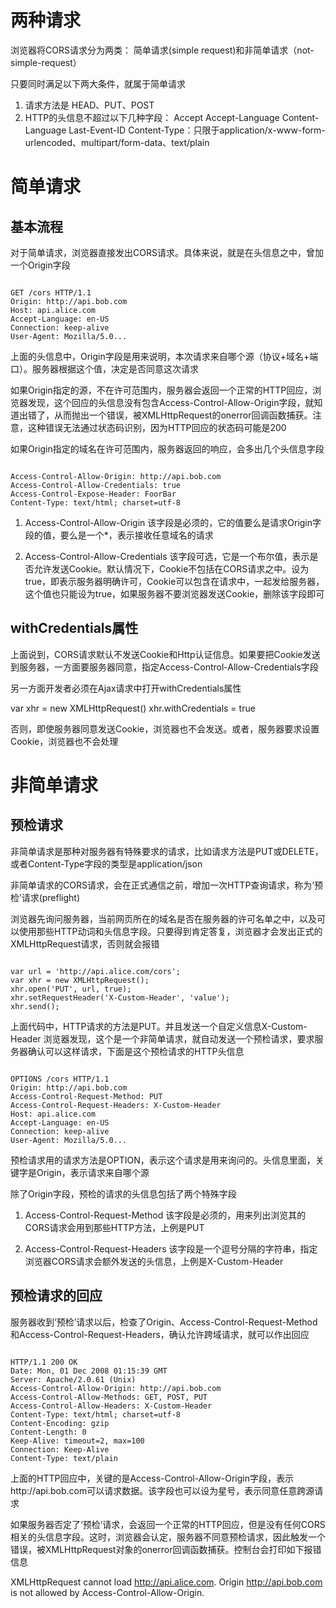 # 两种请求
浏览器将CORS请求分为两类： 简单请求(simple request)和非简单请求（not-simple-request）

只要同时满足以下两大条件，就属于简单请求
1. 请求方法是 HEAD、PUT、POST
2. HTTP的头信息不超过以下几种字段：
  Accept
  Accept-Language
  Content-Language
  Last-Event-ID
  Content-Type：只限于application/x-www-form-urlencoded、multipart/form-data、text/plain


# 简单请求

## 基本流程
对于简单请求，浏览器直接发出CORS请求。具体来说，就是在头信息之中，曾加一个Origin字段

```http

GET /cors HTTP/1.1
Origin: http://api.bob.com
Host: api.alice.com
Accept-Language: en-US
Connection: keep-alive
User-Agent: Mozilla/5.0...

```

上面的头信息中，Origin字段是用来说明，本次请求来自哪个源（协议+域名+端口）。服务器根据这个值，决定是否同意这次请求

如果Origin指定的源，不在许可范围内，服务器会返回一个正常的HTTP回应，浏览器发现，这个回应的头信息没有包含Access-Control-Allow-Origin字段，就知道出错了，从而抛出一个错误，被XMLHttpRequest的onerror回调函数捕获。注意，这种错误无法通过状态码识别，因为HTTP回应的状态码可能是200

如果Origin指定的域名在许可范围内，服务器返回的响应，会多出几个头信息字段

```http

Access-Control-Allow-Origin: http://api.bob.com
Access-Control-Allow-Credentials: true
Access-Control-Expose-Header: FoorBar
Content-Type: text/html; charset=utf-8

```

1. Access-Control-Allow-Origin
该字段是必须的，它的值要么是请求Origin字段的值，要么是一个*，表示接收任意域名的请求

2. Access-Control-Allow-Credentials
该字段可选，它是一个布尔值，表示是否允许发送Cookie。默认情况下，Cookie不包括在CORS请求之中。设为true，即表示服务器明确许可，Cookie可以包含在请求中，一起发给服务器，这个值也只能设为true，如果服务器不要浏览器发送Cookie，删除该字段即可



## withCredentials属性
上面说到，CORS请求默认不发送Cookie和Http认证信息。如果要把Cookie发送到服务器，一方面要服务器同意，指定Access-Control-Allow-Credentials字段

另一方面开发者必须在Ajax请求中打开withCredentials属性

var xhr = new XMLHttpRequest()
xhr.withCredentials = true

否则，即使服务器同意发送Cookie，浏览器也不会发送。或者，服务器要求设置Cookie，浏览器也不会处理

# 非简单请求

## 预检请求
非简单请求是那种对服务器有特殊要求的请求，比如请求方法是PUT或DELETE，或者Content-Type字段的类型是application/json

非简单请求的CORS请求，会在正式通信之前，增加一次HTTP查询请求，称为‘预检’请求(preflight)

浏览器先询问服务器，当前网页所在的域名是否在服务器的许可名单之中，以及可以使用那些HTTP动词和头信息字段。只要得到肯定答复，浏览器才会发出正式的XMLHttpRequest请求，否则就会报错


```http

var url = 'http://api.alice.com/cors';
var xhr = new XMLHttpRequest();
xhr.open('PUT', url, true);
xhr.setRequestHeader('X-Custom-Header', 'value');
xhr.send();

```

上面代码中，HTTP请求的方法是PUT。并且发送一个自定义信息X-Custom-Header
浏览器发现，这个是一个非简单请求，就自动发送一个预检请求，要求服务器确认可以这样请求，下面是这个预检请求的HTTP头信息

```http

OPTIONS /cors HTTP/1.1
Origin: http://api.bob.com
Access-Control-Request-Method: PUT
Access-Control-Request-Headers: X-Custom-Header
Host: api.alice.com
Accept-Language: en-US
Connection: keep-alive
User-Agent: Mozilla/5.0...

```

预检请求用的请求方法是OPTION，表示这个请求是用来询问的。头信息里面，关键字是Origin，表示请求来自哪个源

除了Origin字段，预检的请求的头信息包括了两个特殊字段

1. Access-Control-Request-Method
该字段是必须的，用来列出浏览其的CORS请求会用到那些HTTP方法，上例是PUT

2. Access-Control-Request-Headers
该字段是一个逗号分隔的字符串，指定浏览器CORS请求会额外发送的头信息，上例是X-Custom-Header

## 预检请求的回应

服务器收到‘预检’请求以后，检查了Origin、Access-Control-Request-Method和Access-Control-Request-Headers，确认允许跨域请求，就可以作出回应


```http

HTTP/1.1 200 OK
Date: Mon, 01 Dec 2008 01:15:39 GMT
Server: Apache/2.0.61 (Unix)
Access-Control-Allow-Origin: http://api.bob.com
Access-Control-Allow-Methods: GET, POST, PUT
Access-Control-Allow-Headers: X-Custom-Header
Content-Type: text/html; charset=utf-8
Content-Encoding: gzip
Content-Length: 0
Keep-Alive: timeout=2, max=100
Connection: Keep-Alive
Content-Type: text/plain

```

上面的HTTP回应中，关键的是Access-Control-Allow-Origin字段，表示http://api.bob.com可以请求数据。该字段也可以设为星号，表示同意任意跨源请求

如果服务器否定了‘预检’请求，会返回一个正常的HTTP回应，但是没有任何CORS相关的头信息字段。这时，浏览器会认定，服务器不同意预检请求，因此触发一个错误，被XMLHttpRequest对象的onerror回调函数捕获。控制台会打印如下报错信息

XMLHttpRequest cannot load http://api.alice.com.
Origin http://api.bob.com is not allowed by Access-Control-Allow-Origin.

